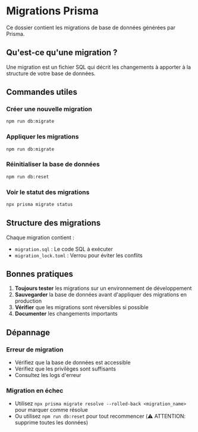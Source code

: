 # Migrations Prisma

Ce dossier contient les migrations de base de données générées par Prisma.

## Qu'est-ce qu'une migration ?

Une migration est un fichier SQL qui décrit les changements à apporter à la structure de votre base de données.

## Commandes utiles

### Créer une nouvelle migration
```bash
npm run db:migrate
```

### Appliquer les migrations
```bash
npm run db:migrate
```

### Réinitialiser la base de données
```bash
npm run db:reset
```

### Voir le statut des migrations
```bash
npx prisma migrate status
```

## Structure des migrations

Chaque migration contient :
- `migration.sql` : Le code SQL à exécuter
- `migration_lock.toml` : Verrou pour éviter les conflits

## Bonnes pratiques

1. **Toujours tester** les migrations sur un environnement de développement
2. **Sauvegarder** la base de données avant d'appliquer des migrations en production
3. **Vérifier** que les migrations sont réversibles si possible
4. **Documenter** les changements importants

## Dépannage

### Erreur de migration
- Vérifiez que la base de données est accessible
- Vérifiez que les privilèges sont suffisants
- Consultez les logs d'erreur

### Migration en échec
- Utilisez `npx prisma migrate resolve --rolled-back <migration_name>` pour marquer comme résolue
- Ou utilisez `npm run db:reset` pour tout recommencer (⚠️ ATTENTION: supprime toutes les données)

